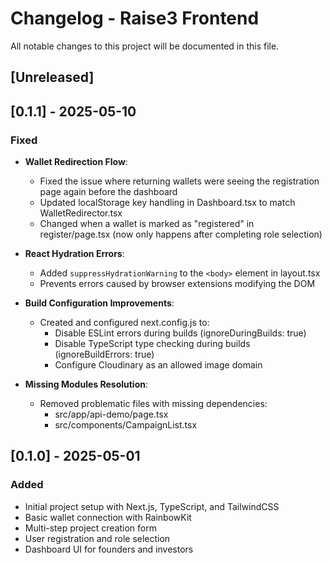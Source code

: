 # Changelog - Raise3 Frontend

All notable changes to this project will be documented in this file.

## [Unreleased]

## [0.1.1] - 2025-05-10

### Fixed
- **Wallet Redirection Flow**:
  - Fixed the issue where returning wallets were seeing the registration page again before the dashboard
  - Updated localStorage key handling in Dashboard.tsx to match WalletRedirector.tsx
  - Changed when a wallet is marked as "registered" in register/page.tsx (now only happens after completing role selection)

- **React Hydration Errors**:
  - Added `suppressHydrationWarning` to the `<body>` element in layout.tsx
  - Prevents errors caused by browser extensions modifying the DOM

- **Build Configuration Improvements**:
  - Created and configured next.config.js to:
    - Disable ESLint errors during builds (ignoreDuringBuilds: true)
    - Disable TypeScript type checking during builds (ignoreBuildErrors: true)
    - Configure Cloudinary as an allowed image domain

- **Missing Modules Resolution**:
  - Removed problematic files with missing dependencies:
    - src/app/api-demo/page.tsx
    - src/components/CampaignList.tsx

## [0.1.0] - 2025-05-01

### Added
- Initial project setup with Next.js, TypeScript, and TailwindCSS
- Basic wallet connection with RainbowKit
- Multi-step project creation form 
- User registration and role selection
- Dashboard UI for founders and investors
